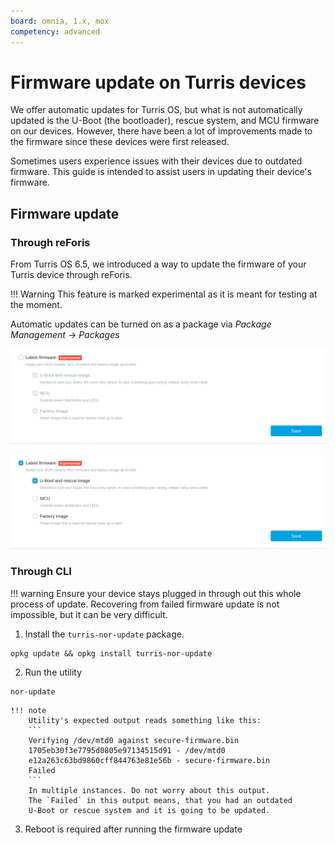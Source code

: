 ```yaml
---
board: omnia, 1.x, mox
competency: advanced
---
```

# Firmware update on Turris devices

We offer automatic updates for Turris OS, but what is not automatically
updated is the U-Boot (the bootloader), rescue system, and MCU firmware on our
devices. However, there have been a lot of improvements made to the firmware
since these devices were first released.

Sometimes users experience issues with their devices due to outdated firmware.
This guide is intended to assist users in updating their device's firmware.

## Firmware update

### Through reForis

From Turris OS 6.5, we introduced a way to update the firmware of your Turris
device through reForis.

!!! Warning
    This feature is marked experimental as it is meant for testing at the moment.

Automatic updates can be turned on as a package via
*Package Management* -> *Packages*

![reForis firmware update](nor_packages.png)

![reForis firmware update checked](nor_packages_checked.png)

### Through CLI

!!! warning
    Ensure your device stays plugged in through out this whole process of
    update. Recovering from failed firmware update is not impossible, but
    it can be very difficult.

1. Install the `turris-nor-update` package.
```
opkg update && opkg install turris-nor-update
```
2. Run the utility
```
nor-update
```

    !!! note
        Utility's expected output reads something like this:
        ```
        Verifying /dev/mtd0 against secure-firmware.bin
        1705eb30f3e7795d0805e97134515d91 - /dev/mtd0
        e12a263c63bd9860cff844763e81e56b - secure-firmware.bin
        Failed
        ```
        In multiple instances. Do not worry about this output.
        The `Failed` in this output means, that you had an outdated
        U-Boot or rescue system and it is going to be updated.

3. Reboot is required after running the firmware update
